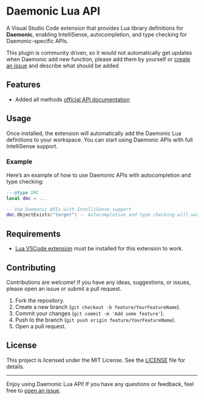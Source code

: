 
# Daemonic Lua API

A Visual Studio Code extension that provides Lua library definitions for **Daemonic**, enabling IntelliSense, autocompletion, and type checking for Daemonic-specific APIs.

This plugin is community driven, so it would not automatically get updates when Daemonic add new function, please add them by yourself or [create an issue](https://github.com/WoW-U/vscode-daemonic-api/issues/new) and describe what should be added

## Features

- Added all methods [official API documentation](https://daemonic.cc/estore/daemonic-api/)

## Usage

Once installed, the extension will automatically add the Daemonic Lua definitions to your workspace. You can start using Daemonic APIs with full IntelliSense support.

### Example
Here’s an example of how to use Daemonic APIs with autocompletion and type checking:

```lua
---@type DMC
local dmc = ...

-- Use Daemonic APIs with IntelliSense support
dmc.ObjectExists("target") -- Autocompletion and type checking will work here
```

## Requirements

- [Lua VSCode extension](https://marketplace.visualstudio.com/items?itemName=sumneko.lua)  must be installed for this extension to work.

## Contributing

Contributions are welcome! If you have any ideas, suggestions, or issues, please open an issue or submit a pull request.

1. Fork the repository.
2. Create a new branch (`git checkout -b feature/YourFeatureName`).
3. Commit your changes (`git commit -m 'Add some feature'`).
4. Push to the branch (`git push origin feature/YourFeatureName`).
5. Open a pull request.

## License

This project is licensed under the MIT License. See the [LICENSE](https://github.com/WoW-U/vscode-daemonic-api/blob/main/LICENSE) file for details.

---

Enjoy using Daemonic Lua API! If you have any questions or feedback, feel free to [open an issue](https://github.com/WoW-U/vscode-daemonic-api/issues).